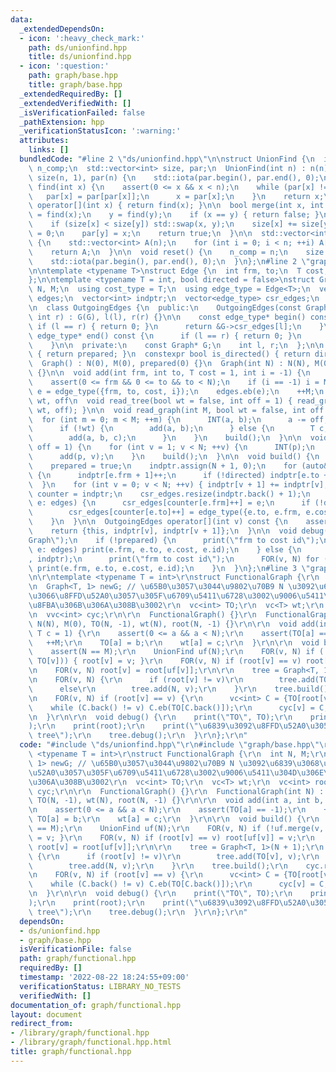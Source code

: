 ```yaml
---
data:
  _extendedDependsOn:
  - icon: ':heavy_check_mark:'
    path: ds/unionfind.hpp
    title: ds/unionfind.hpp
  - icon: ':question:'
    path: graph/base.hpp
    title: graph/base.hpp
  _extendedRequiredBy: []
  _extendedVerifiedWith: []
  _isVerificationFailed: false
  _pathExtension: hpp
  _verificationStatusIcon: ':warning:'
  attributes:
    links: []
  bundledCode: "#line 2 \"ds/unionfind.hpp\"\n\nstruct UnionFind {\n  int n;\n  int\
    \ n_comp;\n  std::vector<int> size, par;\n  UnionFind(int n) : n(n), n_comp(n),\
    \ size(n, 1), par(n) {\n    std::iota(par.begin(), par.end(), 0);\n  }\n  int\
    \ find(int x) {\n    assert(0 <= x && x < n);\n    while (par[x] != x) {\n   \
    \   par[x] = par[par[x]];\n      x = par[x];\n    }\n    return x;\n  }\n\n  int\
    \ operator[](int x) { return find(x); }\n\n  bool merge(int x, int y) {\n    x\
    \ = find(x);\n    y = find(y);\n    if (x == y) { return false; }\n    n_comp--;\n\
    \    if (size[x] < size[y]) std::swap(x, y);\n    size[x] += size[y];\n    size[y]\
    \ = 0;\n    par[y] = x;\n    return true;\n  }\n\n  std::vector<int> find_all()\
    \ {\n    std::vector<int> A(n);\n    for (int i = 0; i < n; ++i) A[i] = find(i);\n\
    \    return A;\n  }\n\n  void reset() {\n    n_comp = n;\n    size.assign(n, 1);\n\
    \    std::iota(par.begin(), par.end(), 0);\n  }\n};\n#line 2 \"graph/base.hpp\"\
    \n\ntemplate <typename T>\nstruct Edge {\n  int frm, to;\n  T cost;\n  int id;\n\
    };\n\ntemplate <typename T = int, bool directed = false>\nstruct Graph {\n  int\
    \ N, M;\n  using cost_type = T;\n  using edge_type = Edge<T>;\n  vector<edge_type>\
    \ edges;\n  vector<int> indptr;\n  vector<edge_type> csr_edges;\n  bool prepared;\n\
    \n  class OutgoingEdges {\n  public:\n    OutgoingEdges(const Graph* G, int l,\
    \ int r) : G(G), l(l), r(r) {}\n\n    const edge_type* begin() const {\n     \
    \ if (l == r) { return 0; }\n      return &G->csr_edges[l];\n    }\n\n    const\
    \ edge_type* end() const {\n      if (l == r) { return 0; }\n      return &G->csr_edges[r];\n\
    \    }\n\n  private:\n    const Graph* G;\n    int l, r;\n  };\n\n  bool is_prepared()\
    \ { return prepared; }\n  constexpr bool is_directed() { return directed; }\n\n\
    \  Graph() : N(0), M(0), prepared(0) {}\n  Graph(int N) : N(N), M(0), prepared(0)\
    \ {}\n\n  void add(int frm, int to, T cost = 1, int i = -1) {\n    assert(!prepared);\n\
    \    assert(0 <= frm && 0 <= to && to < N);\n    if (i == -1) i = M;\n    auto\
    \ e = edge_type({frm, to, cost, i});\n    edges.eb(e);\n    ++M;\n  }\n\n  //\
    \ wt, off\n  void read_tree(bool wt = false, int off = 1) { read_graph(N - 1,\
    \ wt, off); }\n\n  void read_graph(int M, bool wt = false, int off = 1) {\n  \
    \  for (int m = 0; m < M; ++m) {\n      INT(a, b);\n      a -= off, b -= off;\n\
    \      if (!wt) {\n        add(a, b);\n      } else {\n        T c;\n        read(c);\n\
    \        add(a, b, c);\n      }\n    }\n    build();\n  }\n\n  void read_parent(int\
    \ off = 1) {\n    for (int v = 1; v < N; ++v) {\n      INT(p);\n      p -= off;\n\
    \      add(p, v);\n    }\n    build();\n  }\n\n  void build() {\n    assert(!prepared);\n\
    \    prepared = true;\n    indptr.assign(N + 1, 0);\n    for (auto&& e: edges)\
    \ {\n      indptr[e.frm + 1]++;\n      if (!directed) indptr[e.to + 1]++;\n  \
    \  }\n    for (int v = 0; v < N; ++v) { indptr[v + 1] += indptr[v]; }\n    auto\
    \ counter = indptr;\n    csr_edges.resize(indptr.back() + 1);\n    for (auto&&\
    \ e: edges) {\n      csr_edges[counter[e.frm]++] = e;\n      if (!directed)\n\
    \        csr_edges[counter[e.to]++] = edge_type({e.to, e.frm, e.cost, e.id});\n\
    \    }\n  }\n\n  OutgoingEdges operator[](int v) const {\n    assert(prepared);\n\
    \    return {this, indptr[v], indptr[v + 1]};\n  }\n\n  void debug() {\n    print(\"\
    Graph\");\n    if (!prepared) {\n      print(\"frm to cost id\");\n      for (auto&&\
    \ e: edges) print(e.frm, e.to, e.cost, e.id);\n    } else {\n      print(\"indptr\"\
    , indptr);\n      print(\"frm to cost id\");\n      FOR(v, N) for (auto&& e: (*this)[v])\
    \ print(e.frm, e.to, e.cost, e.id);\n    }\n  }\n};\n#line 3 \"graph/functional.hpp\"\
    \n\r\ntemplate <typename T = int>\r\nstruct FunctionalGraph {\r\n  int N, M;\r\
    \n  Graph<T, 1> newG; // \u65B0\u3057\u3044\u9802\u70B9 N \u3092\u6839\u3068\u3057\
    \u3066\u8FFD\u52A0\u3057\u305F\u6709\u5411\u6728\u3002\u9006\u5411\u304D\u306E\
    \u8FBA\u306B\u306A\u308B\u3002\r\n  vc<int> TO;\r\n  vc<T> wt;\r\n  vc<int> root;\r\
    \n  vvc<int> cyc;\r\n\r\n  FunctionalGraph() {}\r\n  FunctionalGraph(int N) :\
    \ N(N), M(0), TO(N, -1), wt(N), root(N, -1) {}\r\n\r\n  void add(int a, int b,\
    \ T c = 1) {\r\n    assert(0 <= a && a < N);\r\n    assert(TO[a] == -1);\r\n \
    \   ++M;\r\n    TO[a] = b;\r\n    wt[a] = c;\r\n  }\r\n\r\n  void build() {\r\n\
    \    assert(N == M);\r\n    UnionFind uf(N);\r\n    FOR(v, N) if (!uf.merge(v,\
    \ TO[v])) { root[v] = v; }\r\n    FOR(v, N) if (root[v] == v) root[uf[v]] = v;\r\
    \n    FOR(v, N) root[v] = root[uf[v]];\r\n\r\n    tree = Graph<T, 1>(N + 1);\r\
    \n    FOR(v, N) {\r\n      if (root[v] != v)\r\n        tree.add(TO[v], v);\r\n\
    \      else\r\n        tree.add(N, v);\r\n    }\r\n    tree.build();\r\n    cyc.resize(N);\r\
    \n    FOR(v, N) if (root[v] == v) {\r\n      vc<int> C = {TO[root[v]]};\r\n  \
    \    while (C.back() != v) C.eb(TO[C.back()]);\r\n      cyc[v] = C;\r\n    }\r\
    \n  }\r\n\r\n  void debug() {\r\n    print(\"TO\", TO);\r\n    print(\"root\"\
    );\r\n    print(root);\r\n    print(\"\u6839\u3092\u8FFD\u52A0\u3057\u305F\u6728\
    \ tree\");\r\n    tree.debug();\r\n  }\r\n};\r\n"
  code: "#include \"ds/unionfind.hpp\"\r\n#include \"graph/base.hpp\"\r\n\r\ntemplate\
    \ <typename T = int>\r\nstruct FunctionalGraph {\r\n  int N, M;\r\n  Graph<T,\
    \ 1> newG; // \u65B0\u3057\u3044\u9802\u70B9 N \u3092\u6839\u3068\u3057\u3066\u8FFD\
    \u52A0\u3057\u305F\u6709\u5411\u6728\u3002\u9006\u5411\u304D\u306E\u8FBA\u306B\
    \u306A\u308B\u3002\r\n  vc<int> TO;\r\n  vc<T> wt;\r\n  vc<int> root;\r\n  vvc<int>\
    \ cyc;\r\n\r\n  FunctionalGraph() {}\r\n  FunctionalGraph(int N) : N(N), M(0),\
    \ TO(N, -1), wt(N), root(N, -1) {}\r\n\r\n  void add(int a, int b, T c = 1) {\r\
    \n    assert(0 <= a && a < N);\r\n    assert(TO[a] == -1);\r\n    ++M;\r\n   \
    \ TO[a] = b;\r\n    wt[a] = c;\r\n  }\r\n\r\n  void build() {\r\n    assert(N\
    \ == M);\r\n    UnionFind uf(N);\r\n    FOR(v, N) if (!uf.merge(v, TO[v])) { root[v]\
    \ = v; }\r\n    FOR(v, N) if (root[v] == v) root[uf[v]] = v;\r\n    FOR(v, N)\
    \ root[v] = root[uf[v]];\r\n\r\n    tree = Graph<T, 1>(N + 1);\r\n    FOR(v, N)\
    \ {\r\n      if (root[v] != v)\r\n        tree.add(TO[v], v);\r\n      else\r\n\
    \        tree.add(N, v);\r\n    }\r\n    tree.build();\r\n    cyc.resize(N);\r\
    \n    FOR(v, N) if (root[v] == v) {\r\n      vc<int> C = {TO[root[v]]};\r\n  \
    \    while (C.back() != v) C.eb(TO[C.back()]);\r\n      cyc[v] = C;\r\n    }\r\
    \n  }\r\n\r\n  void debug() {\r\n    print(\"TO\", TO);\r\n    print(\"root\"\
    );\r\n    print(root);\r\n    print(\"\u6839\u3092\u8FFD\u52A0\u3057\u305F\u6728\
    \ tree\");\r\n    tree.debug();\r\n  }\r\n};\r\n"
  dependsOn:
  - ds/unionfind.hpp
  - graph/base.hpp
  isVerificationFile: false
  path: graph/functional.hpp
  requiredBy: []
  timestamp: '2022-08-22 18:24:55+09:00'
  verificationStatus: LIBRARY_NO_TESTS
  verifiedWith: []
documentation_of: graph/functional.hpp
layout: document
redirect_from:
- /library/graph/functional.hpp
- /library/graph/functional.hpp.html
title: graph/functional.hpp
---
```

